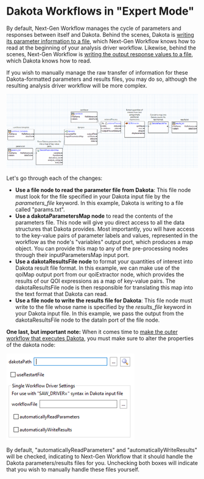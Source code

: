 Dakota Workflows in "Expert Mode"
=================================

By default, Next-Gen Workflow manages the cycle of parameters and responses between itself and Dakota.  Behind the scenes, Dakota is [writing its parameter information to a file](ExternalSimulationModelOverview.html#parameter-and-response-format), which Next-Gen Workflow knows how to read at the beginning of your analysis driver workflow.  Likewise, behind the scenes, Next-Gen Workflow is [writing the output response values to a file](ExternalSimulationModelOverview.html#parameter-and-response-format), which Dakota knows how to read.

If you wish to manually manage the raw transfer of information for these Dakota-formatted parameters and results files, you may do so, although the resulting analysis driver workflow will be more complex.

![alt text](img/NewDakotaStudy_Drivers_Workflow_21.png "Yikes!")

Let's go through each of the changes:

* **Use a file node to read the parameter file from Dakota**:  This file node must look for the file specified in your Dakota input file by the *parameters\_file* keyword.  In this example, Dakota is writing to a file called "params.txt".
* **Use a dakotaParametersMap node** to read the contents of the parameters file.  This node will give you direct access to all the data structures that Dakota provides.  Most importantly, you will have access to the key-value pairs of parameter labels and values, represented in the workflow as the node's "variables" output port, which produces a map object.  You can provide this map to any of the pre-processing nodes through their inputParametersMap input port.
* **Use a dakotaResultsFile node** to format your quantities of interest into Dakota result file format.  In this example, we can make use of the qoiMap output port from our qoiExtractor node, which provides the results of our QOI expressions as a map of key-value pairs.  The dakotaResultsFile node is then responsible for translating this map into the text format that Dakota can read.
* **Use a file node to write the results file for Dakota**: This file node must write to the file whose name is specified by the *results\_file* keyword in your Dakota input file.  In this example, we pass the output from the dakotaResultsFile node to the dataIn port of the file node.

**One last, but important note:** When it comes time to [make the outer workflow that executes Dakota](Wizards.html#dakota-wrapper-workflow-wizard), you must make sure to alter the properties of the dakota node:

![alt text](img/NewDakotaStudy_Drivers_Workflow_22.png "Uncheck these boxes, please")

By default, "automaticallyReadParameters" and "automaticallyWriteResults" will be checked, indicating to Next-Gen Workflow that it should handle the Dakota parameters/results files for you.  Unchecking both boxes will indicate that you wish to manually handle these files yourself.